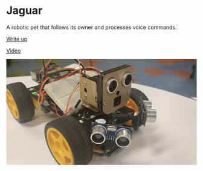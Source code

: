# Jaguar

A robotic pet that follows its owner and processes voice commands.

[Write up](https://docs.google.com/document/d/1ztQf92YcndKGzKyTzCXy-8aizcrnh6dniFlokOzctGc/edit?usp=sharing)

[Video](https://www.youtube.com/watch?v=wQcw5l1Z3wA)

![Robot](image.jpg)